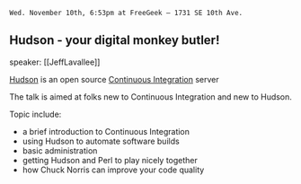     Wed. November 10th, 6:53pm at FreeGeek – 1731 SE 10th Ave.

## Hudson - your digital monkey butler!

speaker: [[JeffLavallee]]

[Hudson](http://hudson-ci.org/) is an open source [Continuous Integration](http://en.wikipedia.org/wiki/Continuous_integration)  server

The talk is aimed at folks new to Continuous Integration and new to Hudson.

Topic include:

* a brief introduction to Continuous Integration
* using Hudson to automate software builds
* basic administration
* getting Hudson and Perl to play nicely together
* how Chuck Norris can improve your code quality
